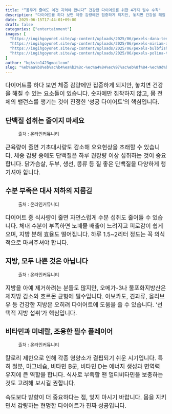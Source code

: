 ```yaml
---
title: "“몸무게 줄여도 이건 지켜야 합니다” 건강한 다이어트를 위한 4가지 필수 수칙"
description: "다이어트를 하다 보면 체중 감량에만 집중하게 되지만, 놓치면 건강을 해칠 수 있는 요소들이 있습니다. 숫자에만 집착하지 않고, 몸 전체의 밸런스를 챙기는 것이 진정한 ‘성공 다이어트’의 핵심입니다."
date: 2025-06-15T17:44:01+09:00
draft: false
categories: ["entertainment"]
images: [
  "https://ingihgoyonet.site/wp-content/uploads/2025/06/pexels-dana-tentis-118658-262959-1024x683.jpg"
  "https://ingihgoyonet.site/wp-content/uploads/2025/06/pexels-miriam-alonso-7623654-683x1024.jpg"
  "https://ingihgoyonet.site/wp-content/uploads/2025/06/pexels-bulbfish-1143754-1-1024x683.jpg"
  "https://ingihgoyonet.site/wp-content/uploads/2025/06/pexels-polina-tankilevitch-3873137-683x1024.jpg"
]
author: "kgkstn1423gmailcom"
slug: "%eb%aa%b8%eb%ac%b4%ea%b2%8c-%ec%a4%84%ec%97%ac%eb%8f%84-%ec%9d%b4%ea%b1%b4-%ec%a7%80%ec%bc%9c%ec%95%bc-%ed%95%a9%eb%8b%88%eb%8b%a4-%ea%b1%b4%ea%b0%95%ed%95%9c-%eb%8b%a4%ec%9d%b4"
---
```


<p style="font-size:18px">다이어트를 하다 보면 체중 감량에만 집중하게 되지만, 놓치면 건강을 해칠 수 있는 요소들이 있습니다. 숫자에만 집착하지 않고, 몸 전체의 밸런스를 챙기는 것이 진정한 ‘성공 다이어트’의 핵심입니다.</p> <h2 >단백질 섭취는 줄이지 마세요</h2> <figure ><img src="https://ingihgoyonet.site/wp-content/uploads/2025/06/pexels-dana-tentis-118658-262959-1024x683.jpg" alt="" style="aspect-ratio:16/9;object-fit:cover"/><figcaption >출처 : 온라인커뮤니티</figcaption></figure> <p style="font-size:18px">근육량이 줄면 기초대사량도 감소해 요요현상을 초래할 수 있습니다. 체중 감량 중에도 단백질은 하루 권장량 이상 섭취하는 것이 중요합니다. 닭가슴살, 두부, 생선, 콩류 등 질 좋은 단백질을 다양하게 챙기셔야 합니다.</p> <h2 >수분 부족은 대사 저하의 지름길</h2> <figure ><img src="https://ingihgoyonet.site/wp-content/uploads/2025/06/pexels-miriam-alonso-7623654-683x1024.jpg" alt="" style="aspect-ratio:16/9;object-fit:cover"/><figcaption >출처 : 온라인커뮤니티</figcaption></figure> <p style="font-size:18px">다이어트 중 식사량이 줄면 자연스럽게 수분 섭취도 줄어들 수 있습니다. 체내 수분이 부족하면 노폐물 배출이 느려지고 피로감이 쉽게 오며, 지방 분해 효율도 떨어집니다. 하루 1.5~2리터 정도는 꼭 의식적으로 마셔주셔야 합니다.</p> <h2 >지방, 모두 나쁜 것은 아닙니다</h2> <figure ><img src="https://ingihgoyonet.site/wp-content/uploads/2025/06/pexels-bulbfish-1143754-1-1024x683.jpg" alt="" style="aspect-ratio:16/9;object-fit:cover"/><figcaption >출처 : 온라인커뮤니티</figcaption></figure> <p style="font-size:18px">지방을 아예 제거하려는 분들도 많지만, 오메가-3나 불포화지방산은 체지방 감소와 호르몬 균형에 필수입니다. 아보카도, 견과류, 올리브유 등 건강한 지방은 오히려 다이어트에 도움을 줄 수 있습니다. ‘선택적 지방 섭취’가 핵심입니다.</p> <h2 >비타민과 미네랄, 조용한 필수 플레이어</h2> <figure ><img src="https://ingihgoyonet.site/wp-content/uploads/2025/06/pexels-polina-tankilevitch-3873137-683x1024.jpg" alt="" style="aspect-ratio:16/9;object-fit:cover"/><figcaption >출처 : 온라인커뮤니티</figcaption></figure> <p style="font-size:18px">칼로리 제한으로 인해 각종 영양소가 결핍되기 쉬운 시기입니다. 특히 철분, 마그네슘, 비타민 B군, 비타민 D는 에너지 생성과 면역력 유지에 큰 역할을 합니다. 식사로 부족할 땐 멀티비타민을 보충하는 것도 고려해 보시길 권합니다.</p> <p style="font-size:18px">속도보다 방향이 더 중요하다는 점, 잊지 마시기 바랍니다. 몸을 지키면서 감량하는 현명한 다이어트가 진짜 성공입니다.</p>